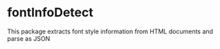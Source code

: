 # fontInfoDetect
This package extracts font style information from HTML documents and parse as JSON
